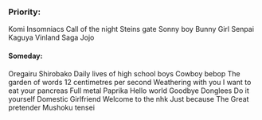 ### **Priority:**
Komi
Insomniacs
Call of the night
Steins gate
Sonny boy
Bunny Girl Senpai
Kaguya
Vinland Saga
Jojo

#### **Someday:**
Oregairu
Shirobako
Daily lives of high school boys
Cowboy bebop
The garden of words
12 centimetres per second
Weathering with you
I want to eat your pancreas
Full metal
Paprika
Hello world
Goodbye Donglees
Do it yourself
Domestic Girlfriend
Welcome to the nhk
Just because
The Great pretender
Mushoku tensei 
